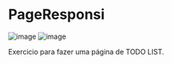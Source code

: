 # PageResponsi
![image](https://user-images.githubusercontent.com/52748492/225928046-15ee2ce6-c57b-41f9-b9ff-b9a4542fd016.png)
![image](https://user-images.githubusercontent.com/52748492/225928061-8abe851f-aace-46bf-8088-238065dad465.png)

Exercicio para fazer uma página de TODO LIST.
